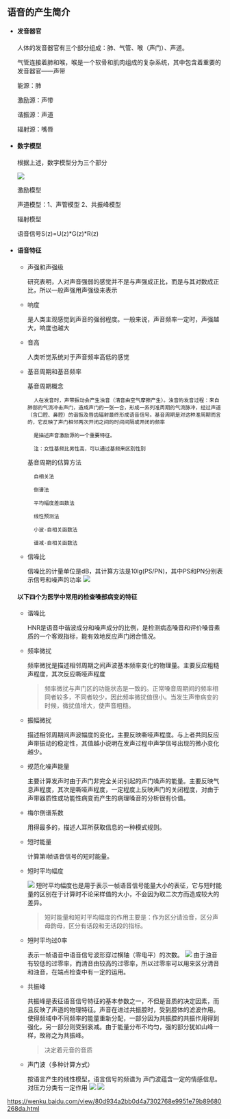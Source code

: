 ## 语音的产生简介

* #### 发音器官
    人体的发音器官有三个部分组成：肺、气管、喉（声门）、声道。
    
    气管连接着肺和喉，喉是一个软骨和肌肉组成的复杂系统，其中包含着重要的发音器官——声带
    
    能源：肺

    激励源：声带

    谐振源：声道

    辐射源：嘴唇

* #### 数字模型

    根据上述，数字模型分为三个部分

    ![](http://img.blog.csdn.net/20160419102554824?watermark/2/text/aHR0cDovL2Jsb2cuY3Nkbi5uZXQv/font/5a6L5L2T/fontsize/400/fill/I0JBQkFCMA==/dissolve/70/gravity/Center)

    激励模型

    声道模型：1、声管模型    2、共振峰模型

    辐射模型

    语音信号S(z)=U(z)*G(z)*R(z)

* #### 语音特征

    * 声强和声强级

        研究表明，人对声音强弱的感觉并不是与声强成正比，而是与其对数成正比，所以一般声强用声强级来表示

    * 响度

        是人类主观感觉到声音的强弱程度。一般来说，声音频率一定时，声强越大，响度也越大

    * 音高

        人类听觉系统对于声音频率高低的感觉

    * 基音周期和基音频率

      基音周期概念

            人在发音时，声带振动会产生浊音（清音由空气摩擦产生）。浊音的发音过程：来自肺部的气流冲击声门，造成声门的一张一合，形成一系列准周期的气流脉冲，经过声道（含口腔、鼻腔）的谐振及唇齿辐射最终形成语音信号。基音周期是对这种准周期而言的，它反映了声门相邻两次开闭之间的时间间隔或开闭的频率
            
            是描述声音激励源的一个重要特征。
            
            注：女性基频比男性高，可以通过基频来区别性别

      基音周期的估算方法

            自相关法
        
            倒谱法
        
            平均幅度差函数法
        
            线性预测法
        
            小波-自相关函数法
        
            谱减-自相关函数法

    * 信噪比

        信噪比的计量单位是dB，其计算方法是10lg(PS/PN)，其中PS和PN分别表示信号和噪声的功率
        ![](http://img.blog.csdn.net/20160419103217514)

    #### 以下四个为医学中常用的检查嗓部病变的特征

    * 谐噪比

        HNR是语音中谐波成分和噪声成分的比例，是检测病态嗓音和评价嗓音素质的一个客观指标，能有效地反应声门闭合情况。

    * 频率微扰

        频率微扰是描述相邻周期之间声波基本频率变化的物理量。主要反应粗糙声程度，其次反应嘶哑声程度

        > 频率微扰与声门区的功能状态是一致的。正常嗓音周期间的频率相同者较多，不同者较少，因此频率微扰值很小。当发生声带病变的时候，微扰值增大，使声音粗糙。

    * 振幅微扰

        描述相邻周期间声波幅度的变化，主要反映嘶哑声程度。与上者共同反应声带振动的稳定性，其值越小说明在发声过程中声学信号出现的微小变化越少。

    * 规范化噪声能量
      
        主要计算发声时由于声门非完全关闭引起的声门噪声的能量。主要反映气息声程度，其次是嘶哑声程度，一定程度上反映声门的关闭程度，对由于声带器质性或功能性病变而产生的病理嗓音的分析很有价值。

    * 梅尔倒谱系数

        用得最多的，描述人耳所获取信息的一种模式规则。
        
    * 短时能量

        计算第i帧语音信号的短时能量。

    * 短时平均幅度

        ![](http://img.blog.csdn.net/20160419104253471)
        短时平均幅度也是用于表示一帧语音信号能量大小的表征，它与短时能量的区别在于计算时不论采样值的大小，不会因为取二次方而造成较大的差异。
        
        > 短时能量和短时平均幅度的作用主要是：作为区分请浊音，区分声母韵母，区分有话段和无话段的指标。

    * 短时平均过0率

        表示一帧语音中语音信号波形穿过横轴（零电平）的次数。
        ![](http://img.blog.csdn.net/20160419104331659)
        由于浊音有较低的过零率，而清音由较高的过零率，所以过零率可以用来区分清音和浊音，在端点检查中有一定的运用。

    * 共振峰

        共振峰是表征语音信号特征的基本参数之一，不但是音质的决定因素，而且反映了声道的物理特征。声音在进过共振腔时，受到腔体的滤波作用。使得频域中不同频率的能量重新分配，一部分因为共振腔的共振作用得到强化，另一部分则受到衰减。由于能量分布不均匀，强的部分犹如山峰一样，故称之为共振峰。

        > 决定着元音的音质

    * 声门波（多种计算方式）

        按语言产生的线性模型，语言信号的频谱为
        声门波蕴含一定的情感信息。对压力分类有一定作用
        ![](http://img.blog.csdn.net/20160419104833036)
        ![](http://img.blog.csdn.net/20160419105043146)

<https://wenku.baidu.com/view/80d934a2bb0d4a7302768e9951e79b89680268da.html>

